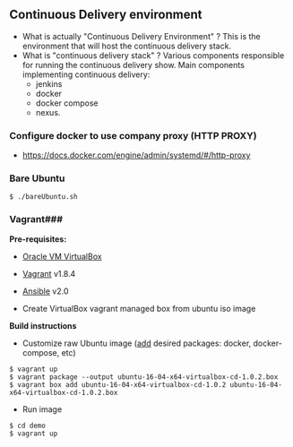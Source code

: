 ## Continuous Delivery environment

 - What is actually "Continuous Delivery Environment" ? This is the environment that will host the continuous delivery stack.
 - What is "continuous delivery stack" ? Various components responsible for running the continuous delivery show. Main components implementing continuous delivery:
   - jenkins
   - docker
   - docker compose
   - nexus. 

### Configure docker to use company proxy (HTTP PROXY)
 - https://docs.docker.com/engine/admin/systemd/#/http-proxy

### Bare Ubuntu
 `$ ./bareUbuntu.sh`


### Vagrant###
**Pre-requisites:**
  * [Oracle VM VirtualBox](http://www.virtualbox.org)
  * [Vagrant](http://www.vagrantup.com) v1.8.4
  * [Ansible](http://docs.ansible.com/intro_installation.html#latest-releases-via-apt-ubuntu) v2.0

  * Create VirtualBox vagrant managed box from ubuntu iso image

**Build instructions**
 * Customize raw Ubuntu image ([add](ansible/playbook.yml) desired packages: docker, docker-compose, etc)

  ```
  $ vagrant up
  $ vagrant package --output ubuntu-16-04-x64-virtualbox-cd-1.0.2.box
  $ vagrant box add ubuntu-16-04-x64-virtualbox-cd-1.0.2 ubuntu-16-04-x64-virtualbox-cd-1.0.2.box
  ```
 * Run image

  ```
  $ cd demo
  $ vagrant up
  ```
